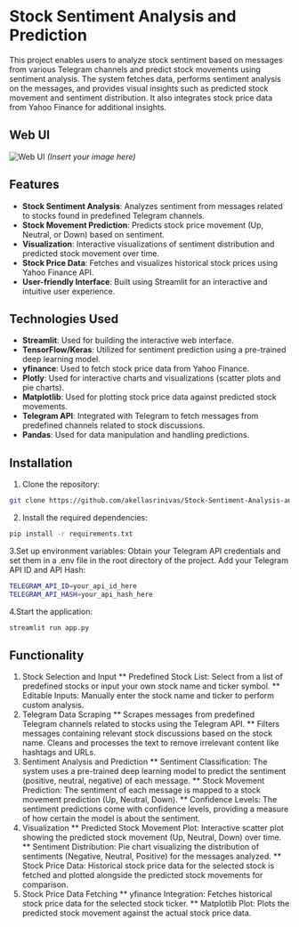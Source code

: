 # Stock Sentiment Analysis and Prediction

This project enables users to analyze stock sentiment based on messages from various Telegram channels and predict stock movements using sentiment analysis. The system fetches data, performs sentiment analysis on the messages, and provides visual insights such as predicted stock movement and sentiment distribution. It also integrates stock price data from Yahoo Finance for additional insights.

## Web UI

![Web UI](images/Screenshot%202024-12-02%20123456.png) *(Insert your image here)*

## Features

- **Stock Sentiment Analysis**: Analyzes sentiment from messages related to stocks found in predefined Telegram channels.
- **Stock Movement Prediction**: Predicts stock price movement (Up, Neutral, or Down) based on sentiment.
- **Visualization**: Interactive visualizations of sentiment distribution and predicted stock movement over time.
- **Stock Price Data**: Fetches and visualizes historical stock prices using Yahoo Finance API.
- **User-friendly Interface**: Built using Streamlit for an interactive and intuitive user experience.

## Technologies Used

- **Streamlit**: Used for building the interactive web interface.
- **TensorFlow/Keras**: Utilized for sentiment prediction using a pre-trained deep learning model.
- **yfinance**: Used to fetch stock price data from Yahoo Finance.
- **Plotly**: Used for interactive charts and visualizations (scatter plots and pie charts).
- **Matplotlib**: Used for plotting stock price data against predicted stock movements.
- **Telegram API**: Integrated with Telegram to fetch messages from predefined channels related to stock discussions.
- **Pandas**: Used for data manipulation and handling predictions.

## Installation

1. Clone the repository:

```bash
git clone https://github.com/akellasrinivas/Stock-Sentiment-Analysis-and-Prediction.git
```
2. Install the required dependencies:
```bash
pip install -r requirements.txt
```
3.Set up environment variables:
Obtain your Telegram API credentials and set them in a .env file in the root directory of the project.
Add your Telegram API ID and API Hash:
```bash
TELEGRAM_API_ID=your_api_id_here
TELEGRAM_API_HASH=your_api_hash_here
```
4.Start the application:
```bash
streamlit run app.py
```

## Functionality
1. Stock Selection and Input
** Predefined Stock List: Select from a list of predefined stocks or input your own stock name and ticker symbol.
** Editable Inputs: Manually enter the stock name and ticker to perform custom analysis.
2. Telegram Data Scraping
** Scrapes messages from predefined Telegram channels related to stocks using the Telegram API.
** Filters messages containing relevant stock discussions based on the stock name.
Cleans and processes the text to remove irrelevant content like hashtags and URLs.
3. Sentiment Analysis and Prediction
** Sentiment Classification: The system uses a pre-trained deep learning model to predict the sentiment (positive, neutral, negative) of each message.
** Stock Movement Prediction: The sentiment of each message is mapped to a stock movement prediction (Up, Neutral, Down).
** Confidence Levels: The sentiment predictions come with confidence levels, providing a measure of how certain the model is about the sentiment.
4. Visualization
** Predicted Stock Movement Plot: Interactive scatter plot showing the predicted stock movement (Up, Neutral, Down) over time.
** Sentiment Distribution: Pie chart visualizing the distribution of sentiments (Negative, Neutral, Positive) for the messages analyzed.
** Stock Price Data: Historical stock price data for the selected stock is fetched and plotted alongside the predicted stock movements for comparison.
5. Stock Price Data Fetching
** yfinance Integration: Fetches historical stock price data for the selected stock ticker.
** Matplotlib Plot: Plots the predicted stock movement against the actual stock price data.
